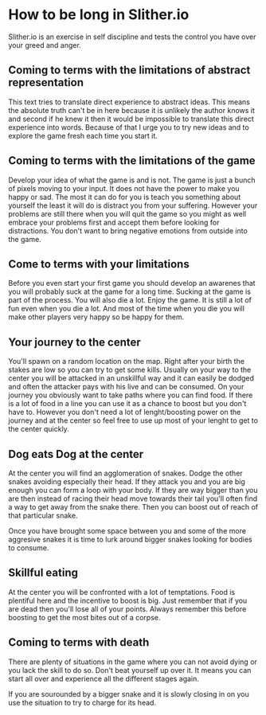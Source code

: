 # How to be long in Slither.io
Slither.io is an exercise in self discipline and tests the control you have over your greed and anger.
## Coming to terms with the limitations of abstract representation
This text tries to translate direct experience to abstract ideas. This means the absolute truth can't be
in here because it is unlikely the author knows it and second if he knew it then it would be impossible to
translate this direct experience into words.
Because of that I urge you to try new ideas and to explore the game fresh each time you start it.

## Coming to terms with the limitations of the game
Develop your idea of what the game is and is not. The game is just a bunch of pixels moving to your input.
It does not have the power to make you happy or sad. The most it can do for you is teach you something about
yourself the least it will do is distract you from your suffering. However your problems are still there when
you will quit the game so you might as well embrace your problems first and accept them before looking
for distractions. You don't want to bring negative emotions from outside into the game.

## Come to terms with your limitations
Before you even start your first game you should develop an awarenes that you will probably suck at the game
for a long time. Sucking at the game is part of the process. You will also die a lot.
Enjoy the game. It is still a lot of fun even when you die a lot. And most of the time when you die you will
make other players very happy so be happy for them.

## Your journey to the center
You'll spawn on a random location on the map. Right after your birth the stakes are low so you
can try to get some kills. Usually on your way to the center you will be attacked in an unskillful
way and it can easily be dodged and often the attacker pays with his live and can be consumed.
On your journey you obviously want to take paths where you can find food. If there is a lot of food in 
a line you can use it as a chance to boost but you don't have to. However you don't need a lot of 
lenght/boosting power on the journey and at the center so feel free to use up most of your lenght to
get to the center quickly.

## Dog eats Dog at the center
At the center you will find an agglomeration of snakes. Dodge the other snakes avoiding especially their
head. If they attack you and you are big enough you can form a loop with your body. If they are way bigger
than you are then instead of racing their head move towards their tail you'll often find a way to get away from
the snake there. Then you can boost out of reach of that particular snake.

Once you have brought some space between you and some of the more aggresive snakes it is time to lurk around
bigger snakes looking for bodies to consume.

## Skillful eating
At the center you will be confronted with a lot of temptations. Food is plentiful here and the incentive to boost is big.
Just remember that if you are dead then you'll lose all of your points. Always remember this before boosting to get the
most bites out of a corpse.

## Coming to terms with death
There are plenty of situations in the game where you can not avoid dying or you lack the skill to do so. 
Don't beat yourself up over it. It means you can start all over and experience all the different stages again.

If you are sourounded by a bigger snake and it is slowly closing in on you use the situation to try to charge for its head.
